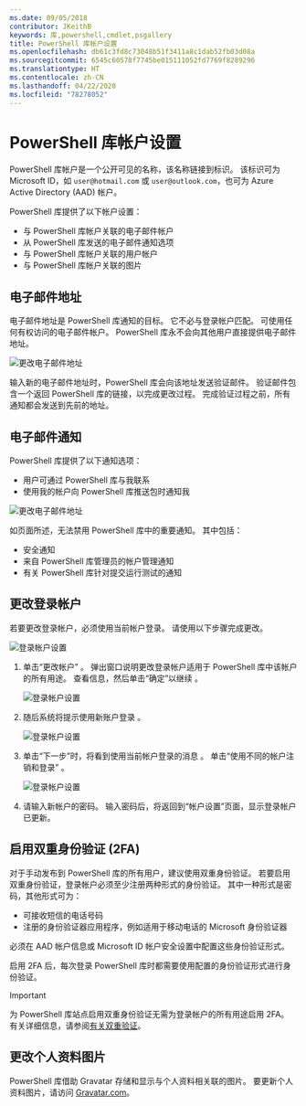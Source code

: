 ```yaml
---
ms.date: 09/05/2018
contributor: JKeithB
keywords: 库,powershell,cmdlet,psgallery
title: PowerShell 库帐户设置
ms.openlocfilehash: db61c3fd8c73048b51f3411a8c1dab52fb03d08a
ms.sourcegitcommit: 6545c60578f7745be015111052fd7769f8289296
ms.translationtype: HT
ms.contentlocale: zh-CN
ms.lasthandoff: 04/22/2020
ms.locfileid: "78278052"
---
```

# <a name="powershell-gallery-account-settings"></a>PowerShell 库帐户设置

PowerShell 库帐户是一个公开可见的名称，该名称链接到标识。 该标识可为 Microsoft ID，如 `user@hotmail.com` 或 `user@outlook.com`，也可为 Azure Active Directory (AAD) 帐户。

PowerShell 库提供了以下帐户设置：

- 与 PowerShell 库帐户关联的电子邮件帐户
- 从 PowerShell 库发送的电子邮件通知选项
- 与 PowerShell 库帐户关联的用户帐户
- 与 PowerShell 库帐户关联的图片

## <a name="email-address"></a>电子邮件地址

电子邮件地址是 PowerShell 库通知的目标。 它不必与登录帐户匹配。 可使用任何有权访问的电子邮件帐户。 PowerShell 库永不会向其他用户直接提供电子邮件地址。

![更改电子邮件地址](media/managing-account/PSGallery_AcccountEmailAddress.png)

输入新的电子邮件地址时，PowerShell 库会向该地址发送验证邮件。 验证邮件包含一个返回 PowerShell 库的链接，以完成更改过程。 完成验证过程之前，所有通知都会发送到先前的地址。

## <a name="email-notifications"></a>电子邮件通知

PowerShell 库提供了以下通知选项：

- 用户可通过 PowerShell 库与我联系
- 使用我的帐户向 PowerShell 库推送包时通知我

![更改电子邮件地址](media/managing-account/PSGallery_AccountEmailOptions.png)

如页面所述，无法禁用 PowerShell 库中的重要通知。
其中包括：

- 安全通知
- 来自 PowerShell 库管理员的帐户管理通知
- 有关 PowerShell 库针对提交运行测试的通知

## <a name="change-your-login-account"></a>更改登录帐户

若要更改登录帐户，必须使用当前帐户登录。 请使用以下步骤完成更改。

![登录帐户设置](media/managing-account/PSGallery_LoginAccountSettings.png)

1. 单击“更改帐户”  。 弹出窗口说明更改登录帐户适用于 PowerShell 库中该帐户的所有用途。 查看信息，然后单击“确定”以继续  。

   ![登录帐户设置](media/managing-account/PSGallery_LoginAccountChange-1.png)

2. 随后系统将提示使用新账户登录  。

   ![登录帐户设置](media/managing-account/PSGallery_LoginAccountChange-2.png)

3. 单击“下一步”时，将看到使用当前帐户登录的消息  。
   单击“使用不同的帐户注销和登录”  。

   ![登录帐户设置](media/managing-account/PSGallery_LoginAccountChange-3.png)

4. 请输入新帐户的密码。 输入密码后，将返回到“帐户设置”页面，显示登录帐户已更新。


## <a name="enable-two-factor-authentication-2fa"></a>启用双重身份验证 (2FA)

对于手动发布到 PowerShell 库的所有用户，建议使用双重身份验证。 若要启用双重身份验证，登录帐户必须至少注册两种形式的身份验证。 其中一种形式是密码，其他形式可为：

- 可接收短信的电话号码
- 注册的身份验证器应用程序，例如适用于移动电话的 Microsoft 身份验证器

必须在 AAD 帐户信息或 Microsoft ID 帐户安全设置中配置这些身份验证形式。

启用 2FA 后，每次登录 PowerShell 库时都需要使用配置的身份验证形式进行身份验证。

> [!IMPORTANT]
> 为 PowerShell 库站点启用双重身份验证无需为登录帐户的所有用途启用 2FA。 有关详细信息，请参阅[有关双重验证](https://support.microsoft.com/help/12408/microsoft-account-about-two-step-verification)。

## <a name="change-your-profile-picture"></a>更改个人资料图片

PowerShell 库借助 Gravatar 存储和显示与个人资料相关联的图片。 要更新个人资料图片，请访问 [Gravatar.com](http://www.gravatar.com/)。
